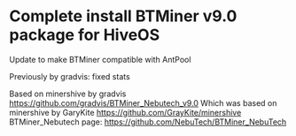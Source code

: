 # Complete install BTMiner v9.0 package for HiveOS 

Update to make BTMiner compatible with AntPool

Previously by gradvis:  fixed stats

Based on minershive by gradvis https://github.com/gradvis/BTMiner_Nebutech_v9.0
Which was based on minershive by GaryKite https://github.com/GrayKite/minershive
BTMiner_Nebutech page:  https://github.com/NebuTech/BTMiner_NebuTech
